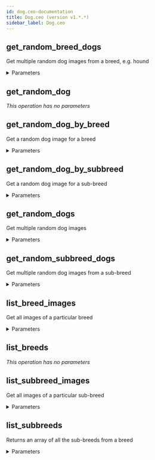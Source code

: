 ```yaml
---
id: dog.ceo-documentation
title: Dog.ceo (version v1.*.*)
sidebar_label: Dog.ceo
---
```


## get_random_breed_dogs

Get multiple random dog images from a breed, e.g. hound

<details><summary>Parameters</summary>

#### breed (required)

breed to fetch

**Type:** string

#### num (required)

Number of dogs to return. Max number returned is 50.

**Type:** integer

</details>

## get_random_dog



*This operation has no parameters*

## get_random_dog_by_breed

Get a random dog image for a breed

<details><summary>Parameters</summary>

#### breed (required)

breed to fetch

**Type:** string

</details>

## get_random_dog_by_subbreed

Get a random dog image for a sub-breed

<details><summary>Parameters</summary>

#### breed (required)

breed to fetch

**Type:** string

#### subbreed (required)

subbreed to fetch

**Type:** string

</details>

## get_random_dogs

Get multiple random dog images

<details><summary>Parameters</summary>

#### num (required)

Number of dogs to return. Max number returned is 50.

**Type:** integer

</details>

## get_random_subbreed_dogs

Get multiple random dog images from a sub-breed

<details><summary>Parameters</summary>

#### breed (required)

breed to fetch

**Type:** string

#### num (required)

Number of dogs to return. Max number returned is 50.

**Type:** integer

#### subbreed (required)

subbreed to fetch

**Type:** string

</details>

## list_breed_images

Get all images of a particular breed

<details><summary>Parameters</summary>

#### breed (required)

breed to fetch

**Type:** string

</details>

## list_breeds



*This operation has no parameters*

## list_subbreed_images

Get all images of a particular sub-breed

<details><summary>Parameters</summary>

#### breed (required)

breed to fetch

**Type:** string

#### subbreed (required)

subbreed to fetch

**Type:** string

</details>

## list_subbreeds

Returns an array of all the sub-breeds from a breed

<details><summary>Parameters</summary>

#### breed (required)

breed to fetch

**Type:** string

</details>

